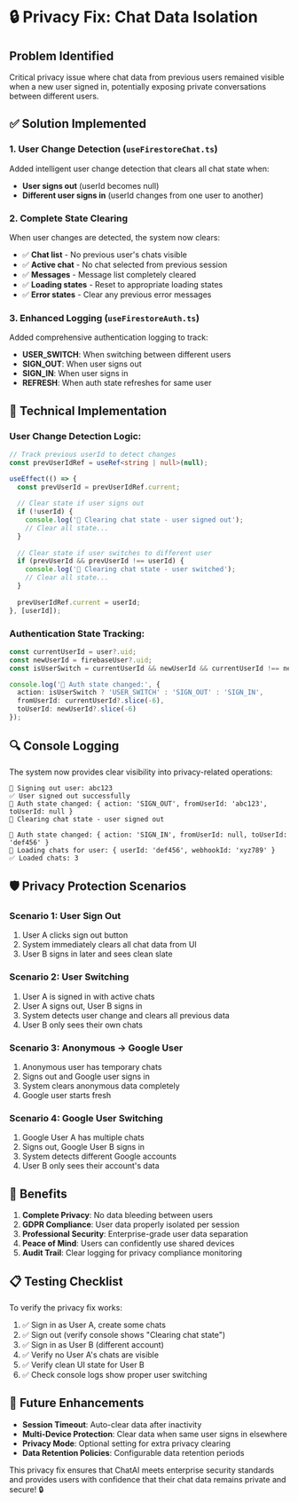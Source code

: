 # 🔒 Privacy Fix: Chat Data Isolation

## Problem Identified
Critical privacy issue where chat data from previous users remained visible when a new user signed in, potentially exposing private conversations between different users.

## ✅ Solution Implemented

### **1. User Change Detection** (`useFirestoreChat.ts`)
Added intelligent user change detection that clears all chat state when:
- **User signs out** (userId becomes null)
- **Different user signs in** (userId changes from one user to another)

### **2. Complete State Clearing**
When user changes are detected, the system now clears:
- ✅ **Chat list** - No previous user's chats visible
- ✅ **Active chat** - No chat selected from previous session  
- ✅ **Messages** - Message list completely cleared
- ✅ **Loading states** - Reset to appropriate loading states
- ✅ **Error states** - Clear any previous error messages

### **3. Enhanced Logging** (`useFirestoreAuth.ts`)
Added comprehensive authentication logging to track:
- **USER_SWITCH**: When switching between different users
- **SIGN_OUT**: When user signs out  
- **SIGN_IN**: When user signs in
- **REFRESH**: When auth state refreshes for same user

## 🔧 Technical Implementation

### **User Change Detection Logic:**
```typescript
// Track previous userId to detect changes
const prevUserIdRef = useRef<string | null>(null);

useEffect(() => {
  const prevUserId = prevUserIdRef.current;
  
  // Clear state if user signs out
  if (!userId) {
    console.log('🧹 Clearing chat state - user signed out');
    // Clear all state...
  }
  
  // Clear state if user switches to different user  
  if (prevUserId && prevUserId !== userId) {
    console.log('🧹 Clearing chat state - user switched');
    // Clear all state...
  }
  
  prevUserIdRef.current = userId;
}, [userId]);
```

### **Authentication State Tracking:**
```typescript
const currentUserId = user?.uid;
const newUserId = firebaseUser?.uid;
const isUserSwitch = currentUserId && newUserId && currentUserId !== newUserId;

console.log('🔑 Auth state changed:', { 
  action: isUserSwitch ? 'USER_SWITCH' : 'SIGN_OUT' : 'SIGN_IN',
  fromUserId: currentUserId?.slice(-6),
  toUserId: newUserId?.slice(-6)
});
```

## 🔍 Console Logging

The system now provides clear visibility into privacy-related operations:

```
🚪 Signing out user: abc123
✅ User signed out successfully  
🔑 Auth state changed: { action: 'SIGN_OUT', fromUserId: 'abc123', toUserId: null }
🧹 Clearing chat state - user signed out

🔑 Auth state changed: { action: 'SIGN_IN', fromUserId: null, toUserId: 'def456' }
📡 Loading chats for user: { userId: 'def456', webhookId: 'xyz789' }
✅ Loaded chats: 3
```

## 🛡️ Privacy Protection Scenarios

### **Scenario 1: User Sign Out**
1. User A clicks sign out button
2. System immediately clears all chat data from UI
3. User B signs in later and sees clean slate

### **Scenario 2: User Switching** 
1. User A is signed in with active chats
2. User A signs out, User B signs in
3. System detects user change and clears all previous data
4. User B only sees their own chats

### **Scenario 3: Anonymous → Google User**
1. Anonymous user has temporary chats
2. Signs out and Google user signs in
3. System clears anonymous data completely
4. Google user starts fresh

### **Scenario 4: Google User Switching**
1. Google User A has multiple chats
2. Signs out, Google User B signs in  
3. System detects different Google accounts
4. User B only sees their account's data

## 🎯 Benefits

1. **Complete Privacy**: No data bleeding between users
2. **GDPR Compliance**: User data properly isolated per session
3. **Professional Security**: Enterprise-grade user data separation
4. **Peace of Mind**: Users can confidently use shared devices
5. **Audit Trail**: Clear logging for privacy compliance monitoring

## 📋 Testing Checklist

To verify the privacy fix works:

1. ✅ Sign in as User A, create some chats
2. ✅ Sign out (verify console shows "Clearing chat state")
3. ✅ Sign in as User B (different account)  
4. ✅ Verify no User A's chats are visible
5. ✅ Verify clean UI state for User B
6. ✅ Check console logs show proper user switching

## 🔮 Future Enhancements

- **Session Timeout**: Auto-clear data after inactivity
- **Multi-Device Protection**: Clear data when same user signs in elsewhere
- **Privacy Mode**: Optional setting for extra privacy clearing
- **Data Retention Policies**: Configurable data retention periods

This privacy fix ensures that ChatAI meets enterprise security standards and provides users with confidence that their chat data remains private and secure! 🔒